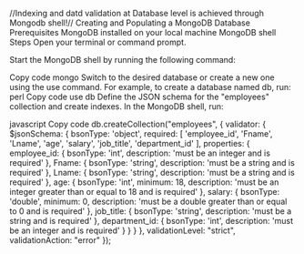 //Indexing and datd validation at Database level is achieved through Mongodb shell!// Creating and Populating a MongoDB Database Prerequisites MongoDB installed on your local machine MongoDB shell Steps Open your terminal or command prompt.

Start the MongoDB shell by running the following command:

Copy code mongo Switch to the desired database or create a new one using the use command. For example, to create a database named db, run:
perl Copy code use db Define the JSON schema for the "employees" collection and create indexes. In the MongoDB shell, run:

javascript Copy code db.createCollection("employees", { validator: { $jsonSchema: { bsonType: 'object', required: [ 'employee_id', 'Fname', 'Lname', 'age', 'salary', 'job_title', 'department_id' ], properties: { employee_id: { bsonType: 'int', description: 'must be an integer and is required' }, Fname: { bsonType: 'string', description: 'must be a string and is required' }, Lname: { bsonType: 'string', description: 'must be a string and is required' }, age: { bsonType: 'int', minimum: 18, description: 'must be an integer greater than or equal to 18 and is required' }, salary: { bsonType: 'double', minimum: 0, description: 'must be a double greater than or equal to 0 and is required' }, job_title: { bsonType: 'string', description: 'must be a string and is required' }, department_id: { bsonType: 'int', description: 'must be an integer and is required' } } } }, validationLevel: "strict", validationAction: "error" });